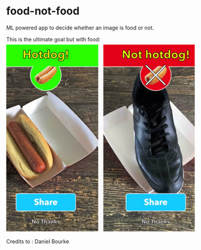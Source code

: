
# food-not-food
ML powered app to decide whether an image is food or not.

This is the ultimate goal but with food:
<img src="https://github.com/JackelinneSC/food-not-food/blob/main/not_hot_dog_app.jpeg">

Credits to : Daniel Bourke
